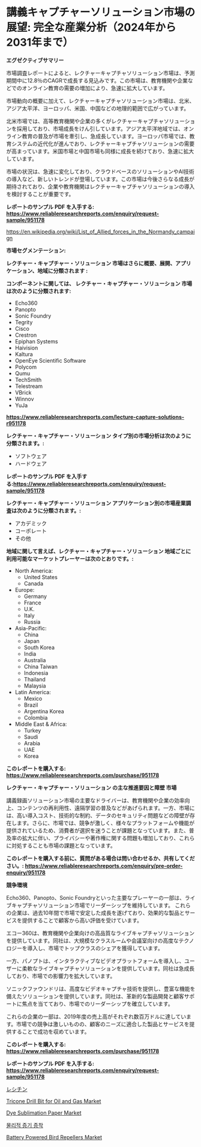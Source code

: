 <p><h1>講義キャプチャーソリューション市場の展望: 完全な産業分析（2024年から2031年まで）</h1></p><p><strong>エグゼクティブサマリー</strong></p>
<p><p>市場調査レポートによると、レクチャーキャプチャソリューション市場は、予測期間中に12.8％のCAGRで成長する見込みです。この市場は、教育機関や企業などでのオンライン教育の需要の増加により、急速に拡大しています。</p><p>市場動向の概要に加えて、レクチャーキャプチャソリューション市場は、北米、アジア太平洋、ヨーロッパ、米国、中国などの地理的範囲で広がっています。</p><p>北米市場では、高等教育機関や企業の多くがレクチャーキャプチャソリューションを採用しており、市場成長をけん引しています。アジア太平洋地域では、オンライン教育の普及が市場を牽引し、急成長しています。ヨーロッパ市場では、教育システムの近代化が進んでおり、レクチャーキャプチャソリューションの需要が高まっています。米国市場と中国市場も同様に成長を続けており、急速に拡大しています。</p><p>市場の状況は、急速に変化しており、クラウドベースのソリューションやAI技術の導入など、新しいトレンドが登場しています。この市場は今後さらなる成長が期待されており、企業や教育機関はレクチャーキャプチャソリューションの導入を検討することが重要です。</p></p>
<p><strong>レポートのサンプル PDF を入手する: <a href="https://www.reliableresearchreports.com/enquiry/request-sample/951178">https://www.reliableresearchreports.com/enquiry/request-sample/951178</a></strong></p>
<p><a href="https://en.wikipedia.org/wiki/List_of_Allied_forces_in_the_Normandy_campaign">https://en.wikipedia.org/wiki/List_of_Allied_forces_in_the_Normandy_campaign</a></p>
<p><strong>市場セグメンテーション:</strong></p>
<p><strong> レクチャー・キャプチャー・ソリューション 市場はさらに概要、展開、アプリケーション、地域に分類されます :</strong></p>
<p><strong>コンポーネントに関しては、 レクチャー・キャプチャー・ソリューション 市場は次のように分類されます:</strong></p>
<p><ul><li>Echo360</li><li>Panopto</li><li>Sonic Foundry</li><li>Tegrity</li><li>Cisco</li><li>Crestron</li><li>Epiphan Systems</li><li>Haivision</li><li>Kaltura</li><li>OpenEye Scientific Software</li><li>Polycom</li><li>Qumu</li><li>TechSmith</li><li>Telestream</li><li>VBrick</li><li>Winnov</li><li>YuJa</li></ul></p>
<p><strong><a href="https://www.reliableresearchreports.com/lecture-capture-solutions-r951178">https://www.reliableresearchreports.com/lecture-capture-solutions-r951178</a></strong></p>
<p><strong> レクチャー・キャプチャー・ソリューション タイプ別の市場分析は次のように分類されます。:</strong></p>
<p><ul><li>ソフトウェア</li><li>ハードウェア</li></ul></p>
<p><strong>レポートのサンプル PDF を入手する:<a href="https://www.reliableresearchreports.com/enquiry/request-sample/951178">https://www.reliableresearchreports.com/enquiry/request-sample/951178</a></strong></p>
<p><strong> レクチャー・キャプチャー・ソリューション アプリケーション別の市場産業調査は次のように分類されます。:</strong></p>
<p><ul><li>アカデミック</li><li>コーポレート</li><li>その他</li></ul></p>
<p><strong>地域に関して言えば、レクチャー・キャプチャー・ソリューション 地域ごとに利用可能なマーケットプレーヤーは次のとおりです。:</strong></p>
<p><ul>
    <li>
        North America:
        <ul>
            <li>United States</li>
            <li>Canada</li>
        </ul>
    </li>
    <li>
        Europe:
        <ul>
            <li>Germany</li>
            <li>France</li>
            <li>U.K.</li>
            <li>Italy</li>
            <li>Russia</li>
        </ul>
    </li>
    <li>
        Asia-Pacific:
        <ul>
            <li>China</li>
            <li>Japan</li>
            <li>South Korea</li>
            <li>India</li>
            <li>Australia</li>
            <li>China Taiwan</li>
            <li>Indonesia</li>
            <li>Thailand</li>
            <li>Malaysia</li>
        </ul>
    </li>
    <li>
        Latin America:
        <ul>
            <li>Mexico</li>
            <li>Brazil</li>
            <li>Argentina Korea</li>
            <li>Colombia</li>
        </ul>
    </li>
    <li>
        Middle East & Africa:
        <ul>
            <li>Turkey</li>
            <li>Saudi</li>
            <li>Arabia</li>
            <li>UAE</li>
            <li>Korea</li>
        </ul>
    </li>
    </ul></p>
<p><strong>このレポートを購入する: <a href="https://www.reliableresearchreports.com/purchase/951178">https://www.reliableresearchreports.com/purchase/951178</a></strong></p>
<p><strong>レクチャー・キャプチャー・ソリューション の主な推進要因と障壁 市場</strong></p>
<p><p>講義録画ソリューション市場の主要なドライバーは、教育機関や企業の効率向上、コンテンツの再利用性、遠隔学習の普及などがあげられます。一方、市場には、高い導入コスト、技術的な制約、データのセキュリティ問題などの障壁が存在します。さらに、市場では、競争が激しく、様々なプラットフォームや機能が提供されているため、消費者が選択を迷うことが課題となっています。また、普及率の拡大に伴い、プライバシーや著作権に関する問題も増加しており、これらに対処することも市場の課題となっています。</p></p>
<p><strong>このレポートを購入する前に、質問がある場合は問い合わせるか、共有してください。: <a href="https://www.reliableresearchreports.com/enquiry/pre-order-enquiry/951178">https://www.reliableresearchreports.com/enquiry/pre-order-enquiry/951178</a></strong></p>
<p><strong>競争環境</strong></p>
<p><p>Echo360、Panopto、Sonic Foundryといった主要なプレーヤーの一部は、ライブキャプチャソリューション市場でリーダーシップを維持しています。 これらの企業は、過去10年間で市場で安定した成長を遂げており、効果的な製品とサービスを提供することで顧客から高い評価を受けています。</p><p>エコー360は、教育機関や企業向けの高品質なライブキャプチャソリューションを提供しています。同社は、大規模なクラスルームや会議室向けの高度なテクノロジーを導入し、市場でトップクラスのシェアを獲得しています。</p><p>一方、パノプトは、インタラクティブなビデオプラットフォームを導入し、ユーザーに柔軟なライブキャプチャソリューションを提供しています。同社は急成長しており、市場での影響力を拡大しています。</p><p>ソニックファウンドリは、高度なビデオキャプチャ技術を提供し、豊富な機能を備えたソリューションを提供しています。同社は、革新的な製品開発と顧客サポートに焦点を当てており、市場でのリーダーシップを確立しています。</p><p>これらの企業の一部は、2019年度の売上高がそれぞれ数百万ドルに達しています。市場での競争は激しいものの、顧客のニーズに適合した製品とサービスを提供することで成功を収めています。</p></p>
<p><strong>このレポートを購入する: <a href="https://www.reliableresearchreports.com/purchase/951178">https://www.reliableresearchreports.com/purchase/951178</a></strong></p>
<p><strong>レポートのサンプル PDF を入手する: <a href="https://www.reliableresearchreports.com/enquiry/request-sample/951178">https://www.reliableresearchreports.com/enquiry/request-sample/951178</a></strong><strong></strong></p>
<p><p><a href="https://github.com/lababdou/Market-Research-Report-List-5/blob/main/523615451242.md">レシチン</a></p><p><a href="https://issuu.com/reportprime-2/docs/tricone-drill-bit-for-oil-and-gas-market-size-2030">Tricone Drill Bit for Oil and Gas Market</a></p><p><a href="https://medium.com/@susanabraun1964/global-dye-sublimation-paper-market-analysis-trends-forecasts-and-growth-opportunities-2024-81cc057188f5">Dye Sublimation Paper Market</a></p><p><a href="https://medium.com/@pwhkjukf5/%EB%AC%BC%EB%A6%AC-%EC%A6%9D%EC%B0%A9-%EC%8B%9C%EC%9E%A5-%EA%B7%9C%EB%AA%A8-%EB%B0%8F-%EC%A0%90%EC%9C%A0%EC%9C%A8-%EB%B6%84%EC%84%9D-%EC%84%B1%EC%9E%A5-%EB%8F%99%ED%96%A5-%EB%B0%8F-%EC%98%88%EC%B8%A1-2024-2031-4f9f15b1c518">물리적 증기 증착</a></p><p><a href="https://issuu.com/reportprime-2/docs/battery-powered-bird-repellers-market-size-2030.pp">Battery Powered Bird Repellers Market</a></p></p>